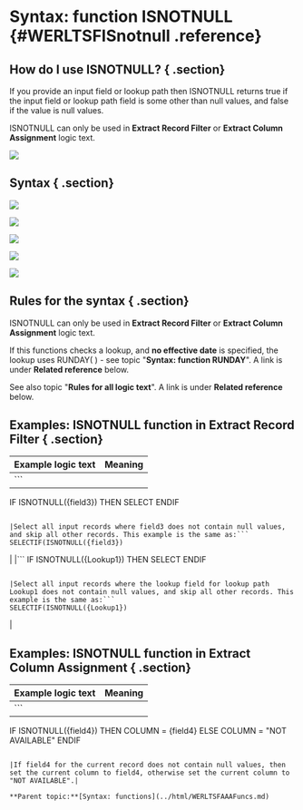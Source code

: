 # Syntax: function ISNOTNULL {#WERLTSFISnotnull .reference}

## How do I use ISNOTNULL? { .section}

If you provide an input field or lookup path then ISNOTNULL returns true if the input field or lookup path field is some other than null values, and false if the value is null values.

ISNOTNULL can only be used in **Extract Record Filter** or **Extract Column Assignment** logic text.

![](images/LTZZ_Syntax_legend.gif)

## Syntax { .section}

![](images/LTSF_ISNOTNULL_01.gif)

![](images/LTSF_ISNOTNULL_02.gif)

![](images/LTSF_Date_01.gif)

![](images/LTSF_ISNOTNULL_03.gif)

![](images/LTSF_ISNOTNULL_04.gif)

## Rules for the syntax { .section}

ISNOTNULL can only be used in **Extract Record Filter** or **Extract Column Assignment** logic text.

If this functions checks a lookup, and **no effective date** is specified, the lookup uses RUNDAY\( \) - see topic "**Syntax: function RUNDAY**". A link is under **Related reference** below.

See also topic "**Rules for all logic text**". A link is under **Related reference** below.

## Examples: ISNOTNULL function in Extract Record Filter { .section}

|Example logic text|Meaning|
|------------------|-------|
|```
IF ISNOTNULL({field3})
   THEN SELECT
ENDIF
```

|Select all input records where field3 does not contain null values, and skip all other records. This example is the same as:```
SELECTIF(ISNOTNULL({field3})
```

|
|```
IF ISNOTNULL({Lookup1})
   THEN SELECT
ENDIF
```

|Select all input records where the lookup field for lookup path Lookup1 does not contain null values, and skip all other records. This example is the same as:```
SELECTIF(ISNOTNULL({Lookup1})
```

|

## Examples: ISNOTNULL function in Extract Column Assignment { .section}

|Example logic text|Meaning|
|------------------|-------|
|```
IF ISNOTNULL({field4})
   THEN COLUMN = {field4}
   ELSE COLUMN = "NOT AVAILABLE"
ENDIF
```

|If field4 for the current record does not contain null values, then set the current column to field4, otherwise set the current column to "NOT AVAILABLE".|

**Parent topic:**[Syntax: functions](../html/WERLTSFAAAFuncs.md)

